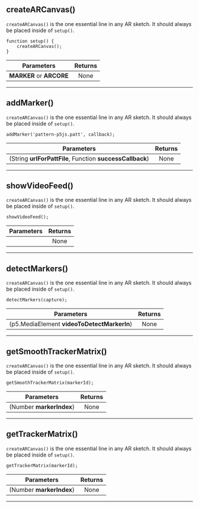 ## createARCanvas()
`createARCanvas()` is the one essential line in any AR sketch.
It should always be placed inside of `setup()`.

```
function setup() {
    createARCanvas();
}
```

| Parameters        | Returns          |
| ------------- |:-------------:
| __MARKER__ or __ARCORE__    | None

***

## addMarker()
`createARCanvas()` is the one essential line in any AR sketch.
It should always be placed inside of `setup()`.

```
addMarker('pattern-p5js.patt', callback);
```

| Parameters        | Returns          |
| ------------- |:-------------:
| (String __urlForPattFile__, Function __successCallback__)   | None

***
## showVideoFeed()
`createARCanvas()` is the one essential line in any AR sketch.
It should always be placed inside of `setup()`.

```
showVideoFeed();
```

| Parameters        | Returns          |
| ------------- |:-------------:
|  | None
***

## detectMarkers()
`createARCanvas()` is the one essential line in any AR sketch.
It should always be placed inside of `setup()`.

```
detectMarkers(capture);
```

| Parameters        | Returns          |
| ------------- |:-------------:
| (p5.MediaElement __videoToDetectMarkerIn__)  | None

***

## getSmoothTrackerMatrix()
`createARCanvas()` is the one essential line in any AR sketch.
It should always be placed inside of `setup()`.

```
getSmoothTrackerMatrix(markerId);
```

| Parameters        | Returns          |
| ------------- |:-------------:
| (Number __markerIndex__)  | None

***

## getTrackerMatrix()
`createARCanvas()` is the one essential line in any AR sketch.
It should always be placed inside of `setup()`.

```
getTrackerMatrix(markerId);
```

| Parameters        | Returns          |
| ------------- |:-------------:
| (Number __markerIndex__)  | None

***


